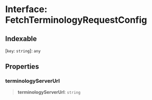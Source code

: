 # Interface: FetchTerminologyRequestConfig

## Indexable

\[`key`: `string`\]: `any`

## Properties

### terminologyServerUrl

> **terminologyServerUrl**: `string`
